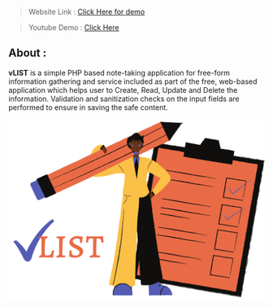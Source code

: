 > Website Link :
[Click Here for demo](http://vlist.epizy.com/)

> Youtube Demo :
> [Click Here](https://www.youtube.com/channel/UCR2gr-sBjqnH0gW-Ca6i7Hw?sub_confirmation=1)

## About :
<b>vLIST</b> is a simple PHP based note-taking application for free-form information gathering and service included as part of the free, web-based application which helps user to Create, Read, Update and Delete the information. 
Validation and sanitization checks on the input fields are performed to ensure in saving the safe content.

![](./bg.png)
